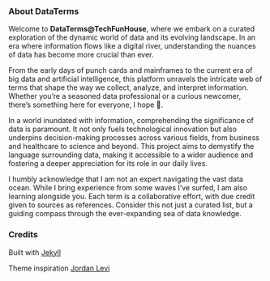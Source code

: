 ### About DataTerms

Welcome to <b>DataTerms@TechFunHouse</b>, where we embark on a curated exploration of the dynamic world of data and its evolving landscape. In an era where information flows like a digital river, understanding the nuances of data has become more crucial than ever.

From the early days of punch cards and mainframes to the current era of big data and artificial intelligence, this platform unravels the intricate web of terms that shape the way we collect, analyze, and interpret information. Whether you’re a seasoned data professional or a curious newcomer, there’s something here for everyone, I hope 🤔.

In a world inundated with information, comprehending the significance of data is paramount. It not only fuels technological innovation but also underpins decision-making processes across various fields, from business and healthcare to science and beyond. This project aims to demystify the language surrounding data, making it accessible to a wider audience and fostering a deeper appreciation for its role in our daily lives.

I humbly acknowledge that I am not an expert navigating the vast data ocean. While I bring experience from some waves I’ve surfed, I am also learning alongside you. Each term is a collaborative effort, with due credit given to sources as references. Consider this not just a curated list, but a guiding compass through the ever-expanding sea of data knowledge.

### Credits
Built with [Jekyll](https://jekyllrb.com/) 

Theme inspiration [Jordan Levi](https://github.com/JordanLeviLV/jordanlevilv.github.io)
